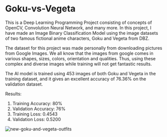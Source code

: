 # Goku-vs-Vegeta
This is a Deep Learning Programming Project consisting of concepts of OpenCV, Convolution Neural Network, and many more. In this project, I have made an Image Binary Classification Model using the image datasets of two famous fictional anime characters, Goku and Vegeta from DBZ. 

The dataset for this project was made personally from downloading pictures from Google Images. We all know that the images from google comes in various shapes, sizes, colors, orientation and qualities. Thus, using these complex and diverse images while training will not get fantastic results.

The AI model is trained using 453 images of both Goku and Vegeta in the training dataset, and it gives an excellent accuracy of 76.36% on the validation dataset.

Results:
1. Training Accuracy: 80%
2. Validation Accuracy: 76%
3. Training Loss: 0.4543
4. Validation Loss: 0.5200

![new-goku-and-vegeta-outfits](https://user-images.githubusercontent.com/86837238/130052768-258591fe-8bee-4576-ad10-0c237466713a.jpg)
